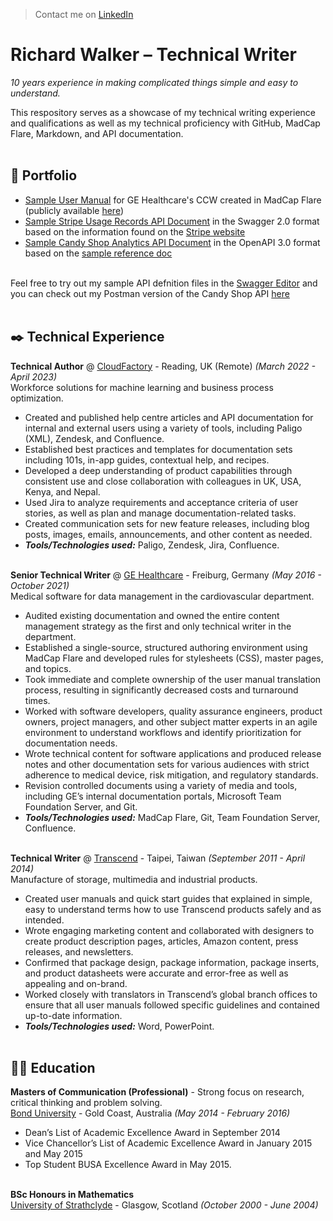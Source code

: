 > Contact me on [LinkedIn](https://www.linkedin.com/in/richwalker1/)

# Richard Walker &ndash; Technical Writer

_10 years experience in making complicated things simple and easy to understand._

This respository serves as a showcase of my technical writing experience and qualifications as well as my technical proficiency with GitHub, MadCap Flare, Markdown, and API documentation.<br><br>

## :briefcase: Portfolio

- [Sample User Manual](https://github.com/richw2k/tech-writer/blob/main/ccw-user-manual.pdf) for GE Healthcare's CCW created in MadCap Flare (publicly available [here](https://customer-doc.cloud.gehealthcare.com/#/cdp/dashboard))
- [Sample Stripe Usage Records API Document](https://github.com/richw2k/tech-writer/blob/main/stripe-usage-records-api.yaml) in the Swagger 2.0 format based on the information found on the [Stripe website](https://stripe.com/docs/api/usage_records)
- [Sample Candy Shop Analytics API Document](https://github.com/richw2k/tech-writer/blob/main/candy-shop-analytics-api-document.yaml) in the OpenAPI 3.0 format based on the [sample reference doc](https://github.com/richw2k/tech-writer/blob/main/candy-shop-analytics-api-reference.md)<br><br>

Feel free to try out my sample API defnition files in the [Swagger Editor](https://editor.swagger.io/) and you can check out my Postman version of the Candy Shop API [here](https://documenter.getpostman.com/view/18224405/UVR4PAbT)<br><br>

## :black_nib: Technical Experience

**Technical Author** @ [CloudFactory](https://www.linkedin.com/company/cloudfactory-com) - Reading, UK (Remote) _(March 2022 - April 2023)_ <br>
Workforce solutions for machine learning and business process optimization.
  - Created and published help centre articles and API documentation for internal and external users using a variety of tools, including Paligo (XML), Zendesk, and Confluence.
  - Established best practices and templates for documentation sets including 101s, in-app guides, contextual help, and recipes.
  - Developed a deep understanding of product capabilities through consistent use and close collaboration with colleagues in UK, USA, Kenya, and Nepal.
  - Used Jira to analyze requirements and acceptance criteria of user stories, as well as plan and manage documentation-related tasks.
  - Created communication sets for new feature releases, including blog posts, images, emails, announcements, and other content as needed.
  - **_Tools/Technologies used:_** Paligo, Zendesk, Jira, Confluence.<br><br>

**Senior Technical Writer** @ [GE Healthcare](https://www.linkedin.com/company/gehealthcare) - Freiburg, Germany _(May 2016 - October 2021)_ <br>
Medical software for data management in the cardiovascular department.
  - Audited existing documentation and owned the entire content management strategy as the first and only technical writer in the department.
  - Established a single-source, structured authoring environment using MadCap Flare and developed rules for stylesheets (CSS), master pages, and topics.
  - Took immediate and complete ownership of the user manual translation process, resulting in significantly decreased costs and turnaround times.
  - Worked with software developers, quality assurance engineers, product owners, project managers, and other subject matter experts in an agile environment to understand workflows and identify prioritization for documentation needs.
  - Wrote technical content for software applications and produced release notes and other documentation sets for various audiences with strict adherence to medical device, risk mitigation, and regulatory standards.
  - Revision controlled documents using a variety of media and tools, including GE’s internal documentation portals, Microsoft Team Foundation Server, and Git.
  - **_Tools/Technologies used:_** MadCap Flare, Git, Team Foundation Server, Confluence.<br><br>

**Technical Writer** @ [Transcend](https://www.linkedin.com/company/transcend-information-inc./) - Taipei, Taiwan _(September 2011 - April 2014)_ <br>
Manufacture of storage, multimedia and industrial products.
  - Created user manuals and quick start guides that explained in simple, easy to understand terms how to use Transcend products safely and as intended.
  - Wrote engaging marketing content and collaborated with designers to create product description pages, articles, Amazon content, press releases, and newsletters.
  - Confirmed that package design, package information, package inserts, and product datasheets were accurate and error-free as well as appealing and on-brand.
  - Worked closely with translators in Transcend’s global branch offices to ensure that all user manuals followed specific guidelines and contained up-to-date information.
  - **_Tools/Technologies used:_** Word, PowerPoint.<br><br>

## :man_student: Education

**Masters of Communication (Professional)** - Strong focus on research, critical thinking and problem solving.<br>
[Bond University](https://bond.edu.au/intl) - Gold Coast, Australia _(May 2014 - February 2016)_
- Dean’s List of Academic Excellence Award in September 2014
- Vice Chancellor’s List of Academic Excellence Award in January 2015 and May 2015
- Top Student BUSA Excellence Award in May 2015. <br><br>

**BSc Honours in Mathematics**<br>
[University of Strathclyde](https://www.strath.ac.uk/) - Glasgow, Scotland _(October 2000 - June 2004)_
